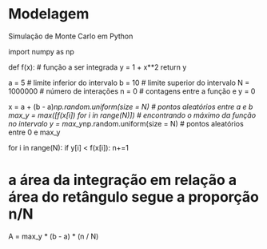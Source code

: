 # Modelagem
Simulação de Monte Carlo em Python

import numpy as np

def f(x): # função a ser integrada
  y = 1 + x**2
  return y

a = 5  # limite inferior do intervalo
b = 10 # limite superior do intervalo
N = 1000000 # número de interações
n = 0 # contagens entre a função e y = 0

x = a + (b - a)*np.random.uniform(size = N) # pontos aleatórios entre a e b
max_y = max([f(x[i]) for i in range(N)]) # encontrando o máximo da função no intervalo
y = max_y*np.random.uniform(size = N) # pontos aleatórios entre 0 e max_y

for i in range(N):
  if y[i] < f(x[i]):
    n+=1

# a área da integração em relação a área do retângulo segue a proporção n/N
A = max_y * (b - a) * (n / N)
